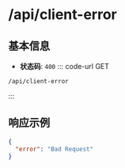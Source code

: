 # /api/client-error

## 基本信息

- **状态码**: `400`
::: code-url GET
```
/api/client-error
```
:::

## 响应示例

```json
{
  "error": "Bad Request"
}
```
